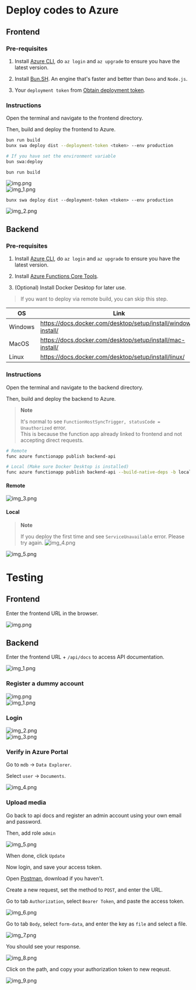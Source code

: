# Deploy codes to Azure

## Frontend

### Pre-requisites

1. Install [Azure CLI](https://learn.microsoft.com/en-us/cli/azure/install-azure-cli), do `az login` and `az upgrade` to
   ensure you have the latest version.

2. Install [Bun.SH](https://bun.SH). An engine that's faster and better than `Deno` and `Node.js`.

3. Your `deployment token` from [Obtain deployment token](1_Configure.md#obtain-deployment-token).

### Instructions

Open the terminal and navigate to the frontend directory.

Then, build and deploy the frontend to Azure.

```bash
bun run build
bunx swa deploy dist --deployment-token <token> --env production

# If you have set the environment variable
bun swa:deploy
```

`bun run build`

![img.png](img/step_2/img.png)
\
![img_1.png](img/step_2/img_1.png)

`bunx swa deploy dist --deployment-token <token> --env production`

![img_2.png](img/step_2/img_2.png)

## Backend

### Pre-requisites

1. Install [Azure CLI](https://learn.microsoft.com/en-us/cli/azure/install-azure-cli), do `az login` and `az upgrade` to
   ensure you have the latest version.

2. Install [Azure Functions Core Tools](https://docs.microsoft.com/en-us/azure/azure-functions/functions-run-local?tabs=linux%2Ccsharp%2Cbash#v2).

3. (Optional) Install Docker Desktop for later use.

> If you want to deploy via remote build, you can skip this step.

| OS      | Link                                                           |
|---------|----------------------------------------------------------------|
| Windows | https://docs.docker.com/desktop/setup/install/windows-install/ |
| MacOS   | https://docs.docker.com/desktop/setup/install/mac-install/     |
| Linux   | https://docs.docker.com/desktop/setup/install/linux/           |

### Instructions

Open the terminal and navigate to the backend directory.

Then, build and deploy the backend to Azure.

> **Note**
> 
> It's normal to see `FunctionHostSyncTrigger, statusCode = Unauthorized` error.
> \
> This is because the function app already linked to frontend and not accepting direct requests.

```bash
# Remote
func azure functionapp publish backend-api

# Local (Make sure Docker Desktop is installed)
func azure functionapp publish backend-api --build-native-deps -b local
```

#### Remote

![img_3.png](img/step_2/img_3.png)

#### Local

> **Note**
> 
> If you deploy the first time and see `ServiceUnavailable` error. Please try again.
> ![img_4.png](img/step_2/img_4.png)

![img_5.png](img/step_2/img_5.png)

# Testing

## Frontend

Enter the frontend URL in the browser.

![img.png](img/step_2/img_6.png)

## Backend

Enter the frontend URL + `/api/docs` to access API documentation.

![img_1.png](img/step_2/img_7.png)

### Register a dummy account

![img.png](img/step_2/img_8.png)
\
![img_1.png](img/step_2/img_9.png)

### Login

![img_2.png](img/step_2/img_10.png)
\
![img_3.png](img/step_2/img_11.png)

### Verify in Azure Portal

Go to `mdb` -> `Data Explorer`.

Select `user` -> `Documents`.

![img_4.png](img/step_2/img_12.png)

### Upload media

Go back to api docs and register an admin account using your own email and password.

Then, add role `admin`

![img_5.png](img/step_2/img_13.png)

When done, click `Update`

Now login, and save your access token.

Open [Postman](https://www.postman.com/downloads/), download if you haven't.

Create a new request, set the method to `POST`, and enter the URL.

Go to tab `Authorization`, select `Bearer Token`, and paste the access token.

![img_6.png](img/step_2/img_14.png)

Go to tab `Body`, select `form-data`, and enter the key as `file` and select a file.

![img_7.png](img/step_2/img_15.png)

You should see your response.

![img_8.png](img/step_2/img_16.png)

Click on the path, and copy your authorization token to new reqeust.

![img_9.png](img/step_2/img_17.png)
